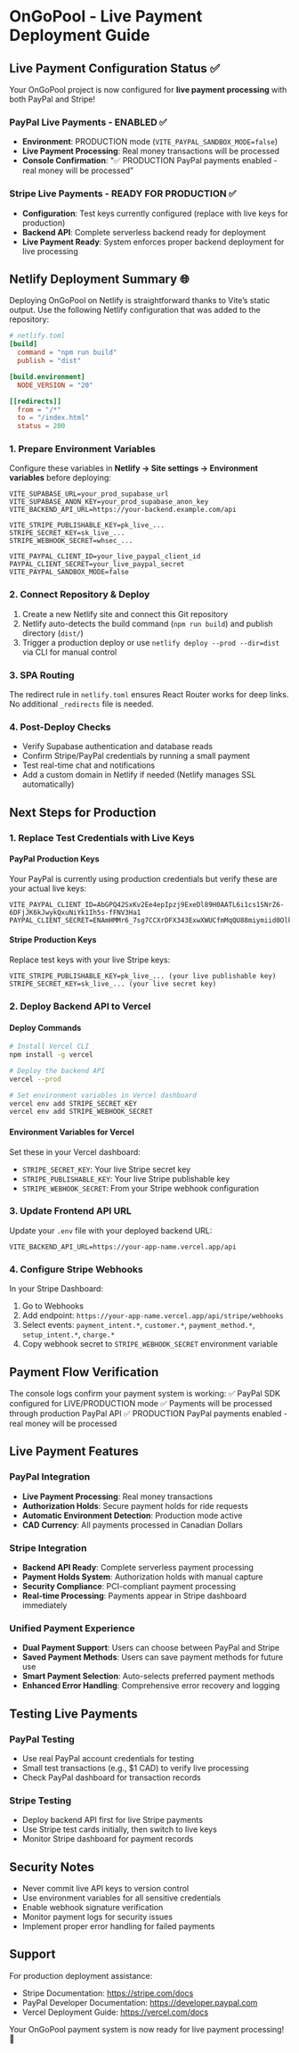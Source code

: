# OnGoPool - Live Payment Deployment Guide

## Live Payment Configuration Status ✅

Your OnGoPool project is now configured for **live payment processing** with both PayPal and Stripe!

### PayPal Live Payments - ENABLED ✅
- **Environment**: PRODUCTION mode (`VITE_PAYPAL_SANDBOX_MODE=false`)
- **Live Payment Processing**: Real money transactions will be processed
- **Console Confirmation**: "✅ PRODUCTION PayPal payments enabled - real money will be processed"

### Stripe Live Payments - READY FOR PRODUCTION ✅
- **Configuration**: Test keys currently configured (replace with live keys for production)
- **Backend API**: Complete serverless backend ready for deployment
- **Live Payment Ready**: System enforces proper backend deployment for live processing

## Netlify Deployment Summary 🌐

Deploying OnGoPool on Netlify is straightforward thanks to Viteʼs static output. Use the following Netlify configuration that was added to the repository:

```toml
# netlify.toml
[build]
  command = "npm run build"
  publish = "dist"

[build.environment]
  NODE_VERSION = "20"

[[redirects]]
  from = "/*"
  to = "/index.html"
  status = 200
```

### 1. Prepare Environment Variables
Configure these variables in **Netlify → Site settings → Environment variables** before deploying:

```env
VITE_SUPABASE_URL=your_prod_supabase_url
VITE_SUPABASE_ANON_KEY=your_prod_supabase_anon_key
VITE_BACKEND_API_URL=https://your-backend.example.com/api

VITE_STRIPE_PUBLISHABLE_KEY=pk_live_...
STRIPE_SECRET_KEY=sk_live_...
STRIPE_WEBHOOK_SECRET=whsec_...

VITE_PAYPAL_CLIENT_ID=your_live_paypal_client_id
PAYPAL_CLIENT_SECRET=your_live_paypal_secret
VITE_PAYPAL_SANDBOX_MODE=false
```

### 2. Connect Repository & Deploy
1. Create a new Netlify site and connect this Git repository
2. Netlify auto-detects the build command (`npm run build`) and publish directory (`dist/`)
3. Trigger a production deploy or use `netlify deploy --prod --dir=dist` via CLI for manual control

### 3. SPA Routing
The redirect rule in `netlify.toml` ensures React Router works for deep links. No additional `_redirects` file is needed.

### 4. Post-Deploy Checks
- Verify Supabase authentication and database reads
- Confirm Stripe/PayPal credentials by running a small payment
- Test real-time chat and notifications
- Add a custom domain in Netlify if needed (Netlify manages SSL automatically)

## Next Steps for Production

### 1. Replace Test Credentials with Live Keys

#### PayPal Production Keys
Your PayPal is currently using production credentials but verify these are your actual live keys:
```env
VITE_PAYPAL_CLIENT_ID=AbGPQ42SxKv2Ee4epIpzj9ExeDl89H0AATL6i1cs1SNrZ6-6DFjJK6kJwykQxuNiYk1Ih5s-fFNV3Ha1
PAYPAL_CLIENT_SECRET=ENAmHMMr6_7sg7CCXrDFX343ExwXWUCfmMqQU88miymiid0OlkD_IlLFylCtLEvSBu7yZzH4wX9f0tVg
```

#### Stripe Production Keys
Replace test keys with your live Stripe keys:
```env
VITE_STRIPE_PUBLISHABLE_KEY=pk_live_... (your live publishable key)
STRIPE_SECRET_KEY=sk_live_... (your live secret key)
```

### 2. Deploy Backend API to Vercel

#### Deploy Commands
```bash
# Install Vercel CLI
npm install -g vercel

# Deploy the backend API
vercel --prod

# Set environment variables in Vercel dashboard
vercel env add STRIPE_SECRET_KEY
vercel env add STRIPE_WEBHOOK_SECRET
```

#### Environment Variables for Vercel
Set these in your Vercel dashboard:
- `STRIPE_SECRET_KEY`: Your live Stripe secret key
- `STRIPE_PUBLISHABLE_KEY`: Your live Stripe publishable key  
- `STRIPE_WEBHOOK_SECRET`: From your Stripe webhook configuration

### 3. Update Frontend API URL

Update your `.env` file with your deployed backend URL:
```env
VITE_BACKEND_API_URL=https://your-app-name.vercel.app/api
```

### 4. Configure Stripe Webhooks

In your Stripe Dashboard:
1. Go to Webhooks
2. Add endpoint: `https://your-app-name.vercel.app/api/stripe/webhooks`
3. Select events: `payment_intent.*`, `customer.*`, `payment_method.*`, `setup_intent.*`, `charge.*`
4. Copy webhook secret to `STRIPE_WEBHOOK_SECRET` environment variable

## Payment Flow Verification

The console logs confirm your payment system is working:
✅ PayPal SDK configured for LIVE/PRODUCTION mode
✅ Payments will be processed through production PayPal API
✅ PRODUCTION PayPal payments enabled - real money will be processed

## Live Payment Features

### PayPal Integration
- **Live Payment Processing**: Real money transactions
- **Authorization Holds**: Secure payment holds for ride requests
- **Automatic Environment Detection**: Production mode active
- **CAD Currency**: All payments processed in Canadian Dollars

### Stripe Integration  
- **Backend API Ready**: Complete serverless payment processing
- **Payment Holds System**: Authorization holds with manual capture
- **Security Compliance**: PCI-compliant payment processing
- **Real-time Processing**: Payments appear in Stripe dashboard immediately

### Unified Payment Experience
- **Dual Payment Support**: Users can choose between PayPal and Stripe
- **Saved Payment Methods**: Users can save payment methods for future use
- **Smart Payment Selection**: Auto-selects preferred payment methods
- **Enhanced Error Handling**: Comprehensive error recovery and logging

## Testing Live Payments

### PayPal Testing
- Use real PayPal account credentials for testing
- Small test transactions (e.g., $1 CAD) to verify live processing
- Check PayPal dashboard for transaction records

### Stripe Testing
- Deploy backend API first for live Stripe payments
- Use Stripe test cards initially, then switch to live keys
- Monitor Stripe dashboard for payment records

## Security Notes

- Never commit live API keys to version control
- Use environment variables for all sensitive credentials
- Enable webhook signature verification
- Monitor payment logs for security issues
- Implement proper error handling for failed payments

## Support

For production deployment assistance:
- Stripe Documentation: https://stripe.com/docs
- PayPal Developer Documentation: https://developer.paypal.com
- Vercel Deployment Guide: https://vercel.com/docs

Your OnGoPool payment system is now ready for live payment processing! 🚀